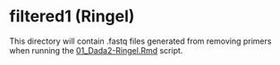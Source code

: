 # filtered1 (Ringel)

This directory will contain .fastq files generated from removing primers when running the [01_Dada2-Ringel.Rmd](../../../../../scripts/analysis-individual/Ringel-2015/01_Dada2-Ringel.Rmd) script.